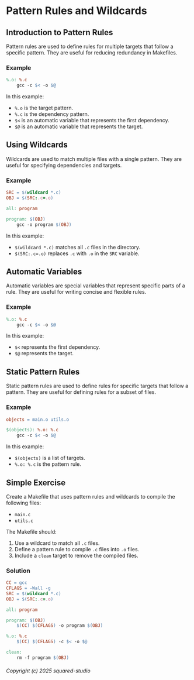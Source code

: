 # Pattern Rules and Wildcards

## Introduction to Pattern Rules
Pattern rules are used to define rules for multiple targets that follow a specific pattern. They are useful for reducing redundancy in Makefiles.

### Example
```makefile
%.o: %.c
    gcc -c $< -o $@
```

In this example:
- `%.o` is the target pattern.
- `%.c` is the dependency pattern.
- `$<` is an automatic variable that represents the first dependency.
- `$@` is an automatic variable that represents the target.

## Using Wildcards
Wildcards are used to match multiple files with a single pattern. They are useful for specifying dependencies and targets.

### Example
```makefile
SRC = $(wildcard *.c)
OBJ = $(SRC:.c=.o)

all: program

program: $(OBJ)
    gcc -o program $(OBJ)
```

In this example:
- `$(wildcard *.c)` matches all `.c` files in the directory.
- `$(SRC:.c=.o)` replaces `.c` with `.o` in the `SRC` variable.

## Automatic Variables
Automatic variables are special variables that represent specific parts of a rule. They are useful for writing concise and flexible rules.

### Example
```makefile
%.o: %.c
    gcc -c $< -o $@
```

In this example:
- `$<` represents the first dependency.
- `$@` represents the target.

## Static Pattern Rules
Static pattern rules are used to define rules for specific targets that follow a pattern. They are useful for defining rules for a subset of files.

### Example
```makefile
objects = main.o utils.o

$(objects): %.o: %.c
    gcc -c $< -o $@
```

In this example:
- `$(objects)` is a list of targets.
- `%.o: %.c` is the pattern rule.

## Simple Exercise
Create a Makefile that uses pattern rules and wildcards to compile the following files:
- `main.c`
- `utils.c`

The Makefile should:
1. Use a wildcard to match all `.c` files.
2. Define a pattern rule to compile `.c` files into `.o` files.
3. Include a `clean` target to remove the compiled files.

### Solution
```makefile
CC = gcc
CFLAGS = -Wall -g
SRC = $(wildcard *.c)
OBJ = $(SRC:.c=.o)

all: program

program: $(OBJ)
    $(CC) $(CFLAGS) -o program $(OBJ)

%.o: %.c
    $(CC) $(CFLAGS) -c $< -o $@

clean:
    rm -f program $(OBJ)
```

###### Copyright (c) 2025 squared-studio


